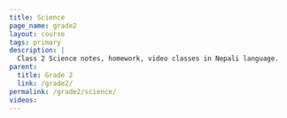 ```yaml
---
title: Science
page_name: grade2
layout: course
tags: primary
description: |
  Class 2 Science notes, homework, video classes in Nepali language.
parent:
  title: Grade 2
  link: /grade2/
permalink: /grade2/science/
videos:
---
```

